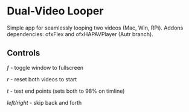 # Dual-Video Looper

Simple app for seamlessly looping two videos (Mac, Win, RPi). Addons dependencies: ofxFlex and ofxHAPAVPlayer (Autr branch).

## Controls

_f_ - toggle window to fullscreen

_r_ - reset both videos to start

_t_ - test end points (sets both to 98% on timline)

_left/right_ - skip back and forth
